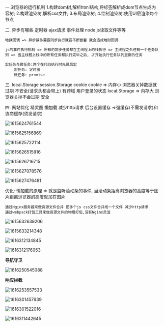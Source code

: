 一.浏览器的运行机制
  1.构建dom树,解析html结构,将标签解析成dom节点生成内容树;
  2.构建渲染树,解析css文件;
  3.布局渲染树;
  4.绘制渲染树:使用UI层渲染每个节点

二.
    异步有哪些
        定时器  ajax请求  事件处理  node.js读取文件等等
    
    地狱回调 => 异步操作需要同步执行就要不断嵌套 就会造成地狱回调
    
    js的事件执行机制 => 所有的同步任务都在主线程上的栈执行 => 主线程之外还有一个任务队列 => 当主线程上栈中的所有任务都执行完毕之后, 才开始执行任务队列里面的任务
    
    宏任务与微任务:两个在代码执行时先微后宏
        宏任务: 定时器
        微任务: promise
三.
    local.Storage  session.Storage  cookie
    cookie        => 内存小    浏览器关掉数据就过期    不安全(请求头都会带上)   有跨域  用户登录的状态
    local.Storage => 内存大    浏览器关掉不会过期      安全

四.
    网站优化
        精灵图  懒加载  减少http请求  后台设置缓存 =>强缓存(不需发请求)和协商缓存(须发请求) 

![1615624761544](C:\Users\LKX\AppData\Roaming\Typora\typora-user-images\1615624761544.png)





![1615625156869](C:\Users\LKX\AppData\Roaming\Typora\typora-user-images\1615625156869.png)

![1615625722114](C:\Users\LKX\AppData\Roaming\Typora\typora-user-images\1615625722114.png)



![1615626515816](C:\Users\LKX\AppData\Roaming\Typora\typora-user-images\1615626515816.png)

![1615626716715](C:\Users\LKX\AppData\Roaming\Typora\typora-user-images\1615626716715.png)

![1615627078576](C:\Users\LKX\AppData\Roaming\Typora\typora-user-images\1615627078576.png)

![1615627476481](C:\Users\LKX\AppData\Roaming\Typora\typora-user-images\1615627476481.png)

优化:
    懒加载的原理 => 就是监听滚动条的事件, 当滚动条距离浏览器的高度等于图片距离浏览器的高度就加在图片

    通过Nginx服务器来做资源文件合并 把多个js css文件合并成一个文件 减少http请求
    通过webpack打包工具来做资源文件的物理打包,没有Nginx灵活
![1615632639206](C:\Users\LKX\AppData\Roaming\Typora\typora-user-images\1615632639206.png)

![1615633214348](C:\Users\LKX\AppData\Roaming\Typora\typora-user-images\1615633214348.png)

![1616312134845](C:\Users\LKX\AppData\Roaming\Typora\typora-user-images\1616312134845.png)



![1616312176053](C:\Users\LKX\AppData\Roaming\Typora\typora-user-images\1616312176053.png)





**导航守卫**

![1616250545088](C:\Users\LKX\AppData\Roaming\Typora\typora-user-images\1616250545088.png)





**响应拦截**

![1616253557533](C:\Users\LKX\AppData\Roaming\Typora\typora-user-images\1616253557533.png)





![1616301457639](C:\Users\LKX\AppData\Roaming\Typora\typora-user-images\1616301457639.png)







![1616301522016](C:\Users\LKX\AppData\Roaming\Typora\typora-user-images\1616301522016.png)





![1616311442645](C:\Users\LKX\AppData\Roaming\Typora\typora-user-images\1616311442645.png)